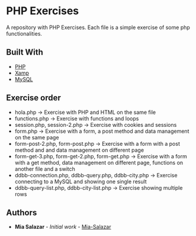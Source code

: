 
# PHP Exercises
 A repository with PHP Exercises. Each file is a simple exercise of some php functionalities.

## Built With

* [PHP](https://www.php.net/)
* [Xamp](https://www.apachefriends.org/es/index.html)
* [MySQL](https://www.mysql.com/)

## Exercise order
* hola.php &#8594; Exercise with PHP and HTML on the same file
* functions.php &#8594; Exercise with functions and loops
* session.php, session-2.php &#8594; Exercise with cookies and sessions
* form.php &#8594; Exercise with a form, a post method and data management on the same page
* form-post-2.php, form-post.php &#8594; Exercise with a form with a post method and and data management on different page
* form-get-3.php, form-get-2.php, form-get.php &#8594; Exercise with a form with a get method, data management on different page, functions on another file and a switch
* ddbb-connection.php, ddbb-query.php, ddbb-city.php &#8594; Exercise connecting to a MySQL and showing one single result
* ddbb-query-list.php, ddbb-city-list.php &#8594; Exercise showing multiple rows

## Authors

* **Mia Salazar** - *Initial work* - [Mia-Salazar](https://github.com/Mia-Salazar)
